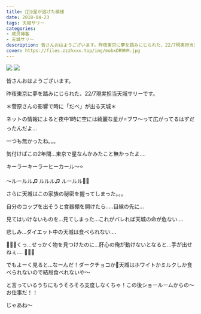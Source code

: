 ```yaml
---
title: 👮🏻‍♀️星が逃げた模様
date: 2018-04-23
tags: 天城サリー
categories: 
- 成员博客
- 天城サリー
description: 皆さんおはようございます。昨夜東京に夢を踏みにじられた、22/7現実担当天城サリーです。＊菅原さんの影響で時に「だべ」が出る天城＊ネットの情報によると夜中1時に空には綺麗な星が⭐️ブワ〜って広がってるは...
cover: https://files.zzzhxxx.top/img/mobxDR9NM.jpg 
---
```

![](https://files.zzzhxxx.top/img/mobxDR9NM.jpg)
![](https://files.zzzhxxx.top/img/mob0KeO4P.jpg)

皆さんおはようございます。




昨夜東京に夢を踏みにじられた、22/7現実担当天城サリーです。





＊菅原さんの影響で時に「だべ」が出る天城＊




ネットの情報によると夜中1時に空には綺麗な星が⭐️ブワ〜って広がってるはずだったんだよ...




一つも無かったね。。。




気付けばこの2年間...東京で星なんかみたこと無かったよ....




キーラーキーラーヒーカール〜⭐️




〜ルールル♫ ルルル♫ ルールル👵🏻




さらに天城はこの家族の秘密を握ってしまった。。。




自分のコップを出そうと食器棚を開けたら.....目線の先に...




見てはいけないものを...見てしまった...これがバレれば天城の命が危ない....




悲しみ...ダイエット中の天城は食べられない....




👮🏻‍♀️くっ...せっかく物を見つけたのに...肝心の俺が動けないとなると...手が出せねぇ.... 👮🏻‍♀️




でもよーく見ると...なーんだ！ダークチョコか🍫天城はホワイトかミルクしか食べられないので結局食べれないや〜 



と言っているうちにもうそろそろ支度しなくちゃ！この後ショールームからの〜 お仕事だ！！




じゃあね〜































